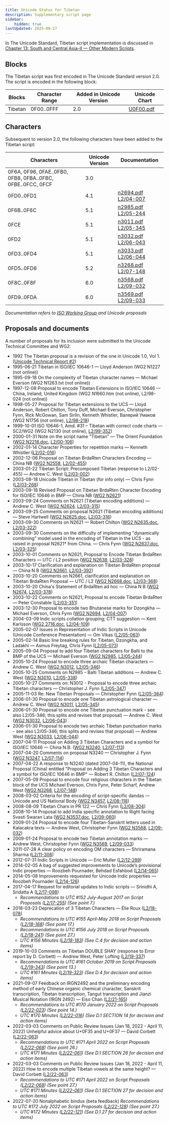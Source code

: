 ```yaml
---
title: Unicode Status for Tibetan
description: Supplementary script page
sidebar:
    hidden: true
lastUpdated: 2025-09-17
---
```


In The Unicode Standard, Tibetan script implementation is discussed in [Chapter 13: South and Central Asia-II — Other Modern Scripts](https://www.unicode.org/versions/latest/core-spec/chapter-13/#G31615).

## Blocks

The Tibetan script was first encoded in The Unicode Standard version 2.0. The script is encoded in the following block:

| Blocks | Character Range | Added in Unicode Version | Unicode Chart |
| ------ | --------------- | ------------------------ | ------------- |
| Tibetan | 0F00..0FFF | 2.0 | [U0F00.pdf](http://www.unicode.org/charts/PDF/U0F00.pdf) |

## Characters

Subsequent to version 2.0, the following characters have been added to the Tibetan script:

| Characters | Unicode Version | Documentation |
| ---------- | --------------- | ------------- |
| 0F6A, 0F96, 0FAE..0FB0, 0FB8, 0FBA..0FBC, 0FBE..0FCC, 0FCF | 3.0 |  |
| 0FD0..0FD1 | 4.1 | [n2694.pdf](https://www.unicode.org/wg2/docs/n2694.pdf) [L2/04-007](http://www.unicode.org/cgi-bin/GetMatchingDocs.pl?L2/04-007) |
| 0F6B..0F6C | 5.1 | [n2985.pdf](https://www.unicode.org/wg2/docs/n2985.pdf) [L2/05-244](http://www.unicode.org/cgi-bin/GetMatchingDocs.pl?L2/05-244) |
| 0FCE | 5.1 | [n3011.pdf](https://www.unicode.org/wg2/docs/n3011.pdf) [L2/05-345](http://www.unicode.org/cgi-bin/GetMatchingDocs.pl?L2/05-345) |
| 0FD2 | 5.1 | [n3032.pdf](https://www.unicode.org/wg2/docs/n3032.pdf) [L2/06-043](http://www.unicode.org/cgi-bin/GetMatchingDocs.pl?L2/06-043) |
| 0FD3..0FD4 | 5.1 | [n3033.pdf](https://www.unicode.org/wg2/docs/n3033.pdf) [L2/06-044](http://www.unicode.org/cgi-bin/GetMatchingDocs.pl?L2/06-044) |
| 0FD5..0FD8 | 5.2 | [n3268.pdf](https://www.unicode.org/wg2/docs/n3268.pdf) [L2/07-148](http://www.unicode.org/cgi-bin/GetMatchingDocs.pl?L2/07-148) |
| 0F8C..0F8F | 6.0 | [n3568.pdf](https://www.unicode.org/wg2/docs/n3568.pdf) [L2/09-032](http://www.unicode.org/cgi-bin/GetMatchingDocs.pl?L2/09--32) |
| 0FD9..0FDA | 6.0 | [n3569.pdf](https://www.unicode.org/wg2/docs/n3569.pdf) [L2/09-033](http://www.unicode.org/cgi-bin/GetMatchingDocs.pl?L2/09-033) |

_Documentation refers to [ISO Working Group](https://www.unicode.org/wg2/) and Unicode proposals_

## Proposals and documents

A number of proposals for its inclusion were submitted to the Unicode Technical Committee and WG2:
- 1992 The Tibetan proposal is a revision of the one in Unicode 1.0, Vol 1. ([Unicode Technical Report #2](http://www.unicode.org/reports/tr2.html))
- 1995-06-21 Tibetan in ISO/IEC 10646-1 — Lloyd Anderson (WG2 N1227 (not online))
- 1995-09-18 On the complexity of Tibetan character names — Michael Everson (WG2 N1263.txt (not online))
- 1997-12-08 Proposal to encode Tibetan Extensions in ISO/IEC 10646 — China, Ireland, United Kingdom (WG2 N1660.htm (not online), L2/98-024 (not online))
- 1998-05-27 Proposal for Tibetan extensions to the UCS — Lloyd Anderson, Robert Chilton, Tony Duff, Michael Everson, Christopher Fynn, Rick McGowan, Sam Sirlin, Kenneth Whistler, Валерий Умаков (WG2 N1756 (not online), [L2/98-218](http://www.unicode.org/cgi-bin/GetMatchingDocs.pl?L2/98-218))
- 1999-10-01 ISO 10646-1, Amd. #31 – Tibetan with correct code charts — SC2/WG2 (WG2 N2130 (not online), [L2/99-352](http://www.unicode.org/cgi-bin/GetMatchingDocs.pl?L2/99-352))
- 2000-01-31 Note on the script name "Tibetan" — The Orient Foundation ([WG2 N2218.doc](https://www.unicode.org/wg2/docs/n2218.doc), [L2/00-106](http://www.unicode.org/cgi-bin/GetMatchingDocs.pl?L2/00-106))
- 2002-01-14 Character Properties for repetition marks — Kenneth Whistler ([L2/02-016](http://www.unicode.org/cgi-bin/GetMatchingDocs.pl?L2/02-016))
- 2002-12-06 Proposal on Tibetan BrdaRten Characters Encoding — China NB ([WG2 N2558](https://www.unicode.org/wg2/docs/n2558.pdf), [L2/02-455](http://www.unicode.org/cgi-bin/GetMatchingDocs.pl?L2/02-455))
- 2003-01-22 Tibetan Script: Precomposed Tibetan (response to L2/02-455) — Andrew C. West ([L2/03-002](http://www.unicode.org/cgi-bin/GetMatchingDocs.pl?L2/03-002))
- 2003-08-18 Unicode Tibetan in Tibetan (for info only) — Chris Fynn ([L2/03-268](http://www.unicode.org/cgi-bin/GetMatchingDocs.pl?L2/03-268))
- 2003-09-18 Revised Proposal on Tibetan BrdaRten Character Encoding for ISO/IEC 10646 in BMP — China NB ([WG2 N2621](https://www.unicode.org/wg2/docs/n2621.pdf))
- 2003-09-24 Comments on N2621 (Tibetan encoding additions) — Andrew C. West ([WG2 N2624](https://www.unicode.org/wg2/docs/n2624.pdf), [L2/03-315](http://www.unicode.org/cgi-bin/GetMatchingDocs.pl?L2/03-315))
- 2003-09-25 Comments on proposal N2621 (Tibetan encoding additions) — Steve Hartwell ([WG2 N2625.doc](https://www.unicode.org/wg2/docs/n2625.doc), [L2/03-316](http://www.unicode.org/cgi-bin/GetMatchingDocs.pl?L2/03-316))
- 2003-09-30 Comments on N2621 — Robert Chilton ([WG2 N2635.doc](https://www.unicode.org/wg2/docs/n2635.doc), [L2/03-322](http://www.unicode.org/cgi-bin/GetMatchingDocs.pl?L2/03-322))
- 2003-09-30 Comments on the difficulty of implementing "dynamically combining" model used in the encoding of Tibetan in the UCS - as raised in proposal N2621* from China. — Chris Fynn ([WG2 N2637.doc](https://www.unicode.org/wg2/docs/n2637.doc), [L2/03-325](http://www.unicode.org/cgi-bin/GetMatchingDocs.pl?L2/03-325))
- 2003-10-01 Comments on N2621, Proposal to Encode Tibetan BrdaRten Characters — UTC / L2 position ([WG2 N2638](https://www.unicode.org/wg2/docs/n2638.pdf), [L2/03-328](http://www.unicode.org/cgi-bin/GetMatchingDocs.pl?L2/03-328))
- 2003-10-17 Clarification and explanation on Tibetan BrdaRten proposal — China N B ([WG2 N2661](https://www.unicode.org/wg2/docs/n2661.pdf), [L2/03-392](http://www.unicode.org/cgi-bin/GetMatchingDocs.pl?L2/03-392))
- 2003-10-20 Comments on N2661, clarification and explanation on Tibetan BrdaRten Proposal — UTC / L2  ([WG2 N2668.doc](https://www.unicode.org/wg2/docs/n2668.doc), [L2/03-368](http://www.unicode.org/cgi-bin/GetMatchingDocs.pl?L2/03-368))
- 2003-10-20 China's Statement of BrdaRten ad hoc — China N B ([WG2 N2674](https://www.unicode.org/wg2/docs/n2674.doc), [L2/03-378](http://www.unicode.org/cgi-bin/GetMatchingDocs.pl?L2/03-378))
- 2003-10-22 Comments on N2621, Proposal to encode Tibetan BrdaRten — Peter Constable ([L2/03-351](http://www.unicode.org/cgi-bin/GetMatchingDocs.pl?L2/03-351))
- 2003-12-30 Proposal to encode two Bhutanese marks for Dzongkha — Michael Everson, Chris Fynn ([WG2 N2694](https://www.unicode.org/wg2/docs/n2694.pdf), [L2/04-007](http://www.unicode.org/cgi-bin/GetMatchingDocs.pl?L2/04-007))
- 2004-03-09 Indic scripts collation grouping; CTT suggestion — Kent Karlsson       ([WG2 2716.doc](https://www.unicode.org/wg2/docs/n2716.doc), [L2/04-109](http://www.unicode.org/cgi-bin/GetMatchingDocs.pl?L2/04-109))
- 2005-02-07 Issues in Representation of Indic Scripts in Unicode (Unicode Conference Presentation) — Om Vikas ([L2/05-063](http://www.unicode.org/cgi-bin/GetMatchingDocs.pl?L2/05-063))
- 2005-02-14 Basic line breaking rules for Tibetan, Dzongkha, and Ladakhi — Asmus Freytag, Chris Fynn ([L2/05-073](http://www.unicode.org/cgi-bin/GetMatchingDocs.pl?L2/05-073))
- 2005-09-04 Proposal to add four Tibetan characters for Balti to the BMP of the UCS — Michael Everson  ([WG2 N2985](https://www.unicode.org/wg2/docs/n2985.pdf), [L2/05-244](http://www.unicode.org/cgi-bin/GetMatchingDocs.pl?L2/05-244))
- 2005-10-24 Proposal to encode three archaic Tibetan characters — Andrew C. West ([WG2 N3012](https://www.unicode.org/wg2/docs/n3012.pdf), [L2/05-346](http://www.unicode.org/cgi-bin/GetMatchingDocs.pl?L2/05-346))
- 2005-10-25 Comments on N2985 – Balti Tibetan additions — Andrew C. West ([WG2 N3010](https://www.unicode.org/wg2/docs/n3010.pdf), [L2/05-338](http://www.unicode.org/cgi-bin/GetMatchingDocs.pl?L2/05-338))
- 2005-10-27 Comments on: N3012 - Proposal to encode three archaic Tibetan characters — Christopher J. Fynn ([L2/05-347](http://www.unicode.org/cgi-bin/GetMatchingDocs.pl?L2/05-347))
- 2005-11-03 Re: New Tibetan Proposals — Christopher Fynn ([L2/05-364](http://www.unicode.org/cgi-bin/GetMatchingDocs.pl?L2/05-364))
- 2006-01-30 Proposal to encode one Tibetan astrological character — Andrew C. West ([WG2 N3011](https://www.unicode.org/wg2/docs/n3011.pdf), [L2/05-345](http://www.unicode.org/cgi-bin/GetMatchingDocs.pl?L2/05-345))
- 2006-01-30 Proposal to encode one Tibetan punctuation mark - see also L2/05-346; this splits and revises that proposal) — Andrew C. West  ([WG2 N3032](https://www.unicode.org/wg2/docs/n3032.pdf), [L2/06-043](http://www.unicode.org/cgi-bin/GetMatchingDocs.pl?L2/06-043))
- 2006-01-30 Proposal to encode two archaic Tibetan punctuation marks - see also L2/05-346; this splits and revises that proposal) — Andrew West  ([WG2 N3033](https://www.unicode.org/wg2/docs/n3033.pdf), [L2/06-044](http://www.unicode.org/cgi-bin/GetMatchingDocs.pl?L2/06-044))
- 2007-04-11 Proposal on Adding 3 Tibetan Characters and a symbol for ISO/IEC 10646 — China N.B.  ([WG2 N3240](https://www.unicode.org/wg2/docs/n3240.pdf), [L2/07-113](http://www.unicode.org/cgi-bin/GetMatchingDocs.pl?L2/07-113))
- 2007-04-20 Comments on proposal N3240 — Christopher J. Fynn ([WG2 N3247](https://www.unicode.org/wg2/docs/n3247.pdf), [L2/07-114](http://www.unicode.org/cgi-bin/GetMatchingDocs.pl?L2/07-114))
- 2007-04-22 A response to N3240 (dated 2007-04-11), the National Proposal (China) entitled "Proposal on Adding 3 Tibetan Characters and a symbol for ISO/IEC 10646 in BMP" — Robert R. Chilton ([L2/07-124](http://www.unicode.org/cgi-bin/GetMatchingDocs.pl?L2/07-124))
- 2007-05-09 Proposal to encode four religious characters in the Tibetan block of the UCS Michael Everson, Chris Fynn, Peter Scharf, Andrew West  ([WG2 N3268](https://www.unicode.org/wg2/docs/n3268.pdf), [L2/07-148](http://www.unicode.org/cgi-bin/GetMatchingDocs.pl?L2/07-148))
- 2008-03-02 Criteria for the encoding of script-specific dandas — Unicode and US National Body ([WG2 N3457](https://www.unicode.org/wg2/docs/n3457.pdf), [L2/08-118](http://www.unicode.org/cgi-bin/GetMatchingDocs.pl?L2/08-118))
- 2008-08-09 Tibetan Chars in PR 122 — Chris Fynn ([L2/08-304](http://www.unicode.org/cgi-bin/GetMatchingDocs.pl?L2/08-304))
- 2008-10-14 Proposal to add India specific annotation to Right facing Svasti Swaran Lata ([WG2 N3537.doc](https://www.unicode.org/wg2/docs/n3537.doc),   [L2/09-060](http://www.unicode.org/cgi-bin/GetMatchingDocs.pl?L2/09-060))
- 2009-01-24 Proposal to encode four Tibetan-Sanskrit letters used in Kalacakra texts — Andrew West, Christopher Fynn  ([WG2 N3568](https://www.unicode.org/wg2/docs/n3568.pdf), [L2/09-032](http://www.unicode.org/cgi-bin/GetMatchingDocs.pl?L2/09-032))
- 2009-01-24 Proposal to encode two Tibetan annotation marks — Andrew West, Christopher Fynn ([WG2 N3569](https://www.unicode.org/wg2/docs/n3569.pdf), [L2/09-033](http://www.unicode.org/cgi-bin/GetMatchingDocs.pl?L2/09-033))
- 2011-07-28 A clear policy on encoding OM characters —     Shriramana Sharma ([L2/11-308](http://www.unicode.org/cgi-bin/GetMatchingDocs.pl?L2/11-308))
- 2012-07-31 Indic Scripts in Unicode — Eric Muller ([L2/12-289](http://www.unicode.org/cgi-bin/GetMatchingDocs.pl?L2/12-289))
- 2014-02-05 A bag of suggested improvements to Unicode’s provisional Indic properties — Roozbeh Pournader, Behdad Esfahbod ([L2/14-065](http://www.unicode.org/cgi-bin/GetMatchingDocs.pl?L2/14-065))
- 2014-05-08 Improvements requested for Unicode Indic properties — Roozbeh Pournader ([L2/14-126](http://www.unicode.org/cgi-bin/GetMatchingDocs.pl?L2/14-126))
- 2017-04-17 Request for editorial updates to Indic scripts — Srinidhi A, Sridatta A ([L2/17-098](http://www.unicode.org/cgi-bin/GetMatchingDocs.pl?L2/17-098))
  - _Recommendations to UTC #152 July-August 2017 on Script Proposals ([L2/17-255](http://www.unicode.org/cgi-bin/GetMatchingDocs.pl?L2/17-255)) (See point 7.)_
- 2018-03-23 Deprecation of 3 Tibetan Characters — Élie Roux ([L2/18-078](http://www.unicode.org/cgi-bin/GetMatchingDocs.pl?L2/18-078))
  - _Recommendations to UTC #155 April-May 2018 on Script Proposals ([L2/18-168](http://www.unicode.org/L2/L2018/18168-script-rec.pdf)) (See point 17.)_
  - _Recommendations to UTC #156 July 2018 on Script Proposals ([L2/18-241](http://www.unicode.org/L2/L2018/18241-script-ad-hoc.pdf)) (See point 27.)_
  - _UTC #156 Minutes ([L2/18-183](http://www.unicode.org/L2/L2018/18183.htm)) (See C.4 for decision and action items)_
- 2019-10-03 Comments on Tibetan DOUBLE SHAY (response to Error report by D. Corbett) — Andrew West, Peter Lofting ([L2/19-337](http://www.unicode.org/cgi-bin/GetMatchingDocs.pl?L2/19-337))
  - _Recommendations to UTC #161 October 2019 on Script Proposals ([L2/19-343](http://www.unicode.org/L2/L2019/19343-script-adhoc-recs.pdf)) (See point 13.)_
  - _UTC #161 Minutes ([L2/19-323](https://www.unicode.org/L2/L2019/19323.htm)) (See D.4 for decision and action items)_
- 2021-09-07 Feedback on IRGN2492 and the preliminary encoding method of early Chinese organic chemical character, Sanskrit transcription, Tibetan transcription, Tangut transcription and Jianzi Musical Notation (IRGN 2492) — Eiso Chan ([L2/21-165](http://www.unicode.org/cgi-bin/GetMatchingDocs.pl?L2/21-165))
  - _Recommendations to UTC #170 January 2022 on Script Proposals ([L2/22-023](http://www.unicode.org/L2/L2022/22023-script-adhoc-rept.pdf)) (See point 14.)_
  - _UTC #170 Minutes ([L2/22-016](https://www.unicode.org/L2/L2022/22016.htm)) (See D.1 SECTION 14 for decision and action items)_
- 2022-03-03 Comments on Public Review Issues (Jan 18, 2022 - April 11, 2022) Unhelpful advice about U+0F35 and U+0F37 — David Corbett ([L2/22-063](http://www.unicode.org/cgi-bin/GetMatchingDocs.pl?L2/22-063))
  - _Recommendations to UTC #171 April 2022 on Script Proposals ([L2/22-068](http://www.unicode.org/cgi-bin/GetMatchingDocs.pl?L2/22-068)) (See point 26.)_
  - _UTC #171 Minutes ([L2/22-061](https://www.unicode.org/L2/L2022/22061.htm)) (See D.1 SECTION 26 for decision and action items)_
- 2022-03-03 Comments on Public Review Issues (Jan 18, 2022 - April 11, 2022) How to encode multiple Tibetan vowels at the same height? — David Corbett ([L2/22-063](http://www.unicode.org/cgi-bin/GetMatchingDocs.pl?L2/22-063))
  - _Recommendations to UTC #171 April 2022 on Script Proposals ([L2/22-068](http://www.unicode.org/cgi-bin/GetMatchingDocs.pl?L2/22-068)) (See point 27.)_
  - _UTC #171 Minutes ([L2/22-061](https://www.unicode.org/L2/L2022/22061.htm)) (See D.1 SECTION 27 for decision and action items)_
- 2022-07-20 Nonalphabetic bindus (beta feedback) _Recommendations to UTC #172 July 2022 on Script Proposals ([L2/22-128](http://www.unicode.org/cgi-bin/GetMatchingDocs.pl?L2/22-128)) (See point 27.)_
  - _UTC #172 Minutes ([L2/22-121](https://www.unicode.org/L2/L2022/22121.htm)) (See D.1.27 for decision and action items)_
